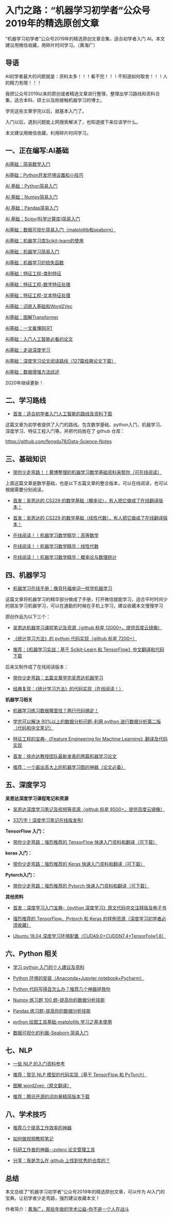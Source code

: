 # 入门之路：“机器学习初学者”公众号2019年的精选原创文章

“机器学习初学者”公众号2019年的精选原创文章合集，适合初学者入门
AI。本文建议用微信收藏，用碎片时间学习。（黄海广）

## **导语**

AI初学者最大的问题就是：资料太多！！！看不完！！！不知道如何取舍！！！人的精力有限！！！

我把公众号2019以来的原创或者精选文章进行整理，整理出学习路线和资料合集，适合本科、硕士以及刚接触机器学习的博士。

学完这些文章学完以后，就基本入门了。

入门以后，遇到问题能上网搜索解决了，也知道接下来应该学什么。

本文建议用微信收藏，利用碎片时间学习。

## 一、正在编写:AI基础

[AI基础：简易数学入门](http://mp.weixin.qq.com/s?__biz=MzIwODI2NDkxNQ==&mid=2247487079&idx=2&sn=7ce86878faeee3408c6e61098f4dbdc5&chksm=970485dba0730ccdd3030b2d52a02f1f86875b1bf7e6b26a6a63885a57e625d7302922b2d5a8&scene=21#wechat_redirect)

[AI基础：Python开发环境设置和小技巧](http://mp.weixin.qq.com/s?__biz=MzIwODI2NDkxNQ==&mid=2247486949&idx=1&sn=a47276785096a51ee42ec7d74503c74b&chksm=97048659a0730f4fd23ecc5bf4b271c1f164dc2069a870288ce6d49c354a92890bb0452d655a&scene=21#wechat_redirect)

[AI 基础：Python简易入门](http://mp.weixin.qq.com/s?__biz=MzIwODI2NDkxNQ==&mid=2247486794&idx=3&sn=b2e87d40660b72c0ceab0342f59bda52&chksm=970486f6a0730fe09805157f74926b8901feb3e4a40843a3b3d012ea08b9498abd9ce74f43b8&scene=21#wechat_redirect)

[AI 基础：Numpy简易入门](http://mp.weixin.qq.com/s?__biz=MzIwODI2NDkxNQ==&mid=2247486697&idx=1&sn=9343d813d4379f2cd9eaf5b9f13385d1&chksm=97048755a0730e43d9858b31337fb08e4f5ce7f9c95aaf808f04c4660c272c58e11ab981e7e8&scene=21#wechat_redirect)

[AI 基础：Pandas简易入门](http://mp.weixin.qq.com/s?__biz=MzIwODI2NDkxNQ==&mid=2247486708&idx=2&sn=d55ac128df73ddd3409e353d9b1bfc82&chksm=97048748a0730e5e366684eee7759ef19337d6ceee45aed8ef347943206b3b9e4a482a4d56cb&scene=21#wechat_redirect)

[AI 基础：Scipy(科学计算库)简易入门](http://mp.weixin.qq.com/s?__biz=MzIwODI2NDkxNQ==&mid=2247486785&idx=3&sn=d25202f3ca1975143e6b9f92b70cee03&chksm=970486fda0730feb697aca7ca86afb614d71fa4aef6d9130a7377445bc864e0aebf4f32b5504&scene=21#wechat_redirect)

[AI基础：数据可视化简易入门（matplotlib和seaborn）](http://mp.weixin.qq.com/s?__biz=MzIwODI2NDkxNQ==&mid=2247486749&idx=2&sn=e438162b0bc49d66a6ec615a7dd65d57&chksm=970486a1a0730fb761c828606553eab738d0500088b30dd8ccd9adbe42317bcafb514403f478&scene=21#wechat_redirect)

[AI基础：机器学习库Scikit-learn的使用](http://mp.weixin.qq.com/s?__biz=MzIwODI2NDkxNQ==&mid=2247487090&idx=2&sn=bbd357e281c3ae8d56ca6d20f71e5f2b&chksm=970485cea0730cd8d61e801d0a191054672419791eb35296fe9cc9a9678362fcb9b11bfc5455&scene=21#wechat_redirect)

[AI基础：机器学习简易入门](http://mp.weixin.qq.com/s?__biz=MzIwODI2NDkxNQ==&mid=2247487104&idx=1&sn=0cb4451f53ed446c835de1a95b0e780c&chksm=9704853ca0730c2ae496970058ba5638e5c228091f3ffac9db701933bd72df94f83dec97a12b&scene=21#wechat_redirect)

[AI基础：机器学习的损失函数](http://mp.weixin.qq.com/s?__biz=MzIwODI2NDkxNQ==&mid=2247487153&idx=3&sn=1479a4ad5ccfb76c3d7387cccc806f5f&chksm=9704850da0730c1ba5d1fc885d01f0f11ca5f2c661ba89881e1485a91bfadd1986ba0c8a96f0&scene=21#wechat_redirect)

[AI基础：特征工程-类别特征](http://mp.weixin.qq.com/s?__biz=MzIwODI2NDkxNQ==&mid=2247486823&idx=2&sn=0da7cadbb4113e88cc75b0d2ada47078&chksm=970486dba0730fcd4cee4b318aabfe20a87738a39009e9fb6076ee6594b64745f7bf5d41dbea&scene=21#wechat_redirect)

[AI基础：特征工程-数字特征处理](http://mp.weixin.qq.com/s?__biz=MzIwODI2NDkxNQ==&mid=2247486838&idx=2&sn=1d4d497b91cf6c353ad90279a04071b8&chksm=970486caa0730fdcad7f00760c38d90d9161dea86d3eaff6d3bdb46b2c4a6b16cb595b5e3e71&scene=21#wechat_redirect)

[AI基础：特征工程-文本特征处理](http://mp.weixin.qq.com/s?__biz=MzIwODI2NDkxNQ==&mid=2247486843&idx=2&sn=ac30ce2654dea3e868aa3fe0e41400c9&chksm=970486c7a0730fd1d4682747e648e0268bc9b908a9c4eeb1569a42771f1859223632558366e3&scene=21#wechat_redirect)

[AI基础：词嵌入基础和Word2Vec](http://mp.weixin.qq.com/s?__biz=MzIwODI2NDkxNQ==&mid=2247486914&idx=2&sn=4c7f590f7f5e3bf888c89086fac57a07&chksm=9704867ea0730f68d3efb48dc8893829cf9a877abbebaea95d22cae8d5a15d6029d5fc7e78d7&scene=21#wechat_redirect)

[AI基础：图解Transformer](http://mp.weixin.qq.com/s?__biz=MzIwODI2NDkxNQ==&mid=2247486926&idx=2&sn=48bb3547b4cebe17dc2bc06e686b9073&chksm=97048672a0730f64867ccd32d6d5d425e6cc75dc638ac2f640e128dac29bbfedf1c2ce16d325&scene=21#wechat_redirect)

[AI基础：一文看懂BERT](http://mp.weixin.qq.com/s?__biz=MzIwODI2NDkxNQ==&mid=2247486959&idx=2&sn=030848835e4666ccc48f88815d80c31f&chksm=97048653a0730f4509dec65b08390c0bb757dde8439cfd7451b6e5368ec812ee2e0a18412845&scene=21#wechat_redirect)

[AI基础：入门人工智能必看的论文](http://mp.weixin.qq.com/s?__biz=MzIwODI2NDkxNQ==&mid=2247487173&idx=2&sn=1597c6fda8acc7430cf501113f27d46f&chksm=97048579a0730c6f7c1804c3262a522985f27a8ac16febf6052435b1f6df36bae8aedb142e89&scene=21#wechat_redirect)

[AI基础：走进深度学习](http://mp.weixin.qq.com/s?__biz=MzIwODI2NDkxNQ==&mid=2247487191&idx=2&sn=97b267a6f22f66d7bd66441349402c0b&chksm=9704856ba0730c7d318e5819fa213b5d6f4a51758f14354d71a960f1853e092338d1958f34f6&scene=21#wechat_redirect)

[AI基础：深度学习论文阅读路线（127篇经典论文下载）](http://mp.weixin.qq.com/s?__biz=MzIwODI2NDkxNQ==&mid=2247487214&idx=2&sn=8ffaee814134f60a5f9a94f777160635&chksm=97048552a0730c44822ba99590659143fb56ca9a3e173c6b37950d259da1e1d320a1851d4b3a&scene=21#wechat_redirect)

[AI基础：数据增强方法综述](http://mp.weixin.qq.com/s?__biz=MzIwODI2NDkxNQ==&mid=2247487249&idx=3&sn=d8e39a9bed78303826045eb5674193bc&chksm=970484ada0730dbb6c2bdb6051530dadbd10a47dc4b30586c9b3564a936a5162d5f0ba37cd08&scene=21#wechat_redirect)

2020年继续更新！

## **二、学习路线**

-   [首发：适合初学者入门人工智能的路线及资料下载](http://mp.weixin.qq.com/s?__biz=MzIwODI2NDkxNQ==&mid=2247484737&idx=1&sn=27c52b4bc4ca98d3ab817344b84226cc&chksm=97048efda07307eb78d4f4ec0039a386a658404156b051af0cb715fafa8d2ae66cbe49343bf3&scene=21#wechat_redirect)

这篇文章为初学者提供了入门的路线。包含数学基础、python入门、机器学习、深度学习、特征工程入门等。并把代码放在了 github 仓库：

https://github.com/fengdu78/Data-Science-Notes

## **三、基础知识**

-   [带你少走弯路！！黄博整理的机器学习数学基础资料来帮你（可在线阅读）](http://mp.weixin.qq.com/s?__biz=MzIwODI2NDkxNQ==&mid=2247485787&idx=1&sn=d53e991935fc6def2919b2bed6111f8d&chksm=970482e7a0730bf17c9fc7f5a639a21331be477af74b039ec56c0a4eaf0220259733d9852684&scene=21#wechat_redirect)

上面这篇文章是数学基础，也是以下五篇文章的整合版本，可以在线阅读，也可以根据需要分别阅读。

-   [首发：吴恩达的 CS229  的数学基础（概率论），有人把它做成了在线翻译版本！](http://mp.weixin.qq.com/s?__biz=MzIwODI2NDkxNQ==&mid=2247485293&idx=2&sn=2650e61d6268f667333e86cb52ab1df1&chksm=97048cd1a07305c73229a0b3daf887ac4960fcbd3f378bbc0b40b9b38203fca387b29218fcbd&scene=21#wechat_redirect)

-   [首发：吴恩达的 CS229  的数学基础（线性代数），有人把它做成了在线翻译版本！](http://mp.weixin.qq.com/s?__biz=MzIwODI2NDkxNQ==&mid=2247485221&idx=2&sn=105073d243e1d39e10c7ad3dd22043c8&chksm=97048c99a073058fd51d33990ed476ff34acbe22aa7f52cdcd396f2283b22312feafbffb0e5b&scene=21#wechat_redirect)

-   [在线阅读！！机器学习数学精华：高等数学](http://mp.weixin.qq.com/s?__biz=MzIwODI2NDkxNQ==&mid=2247485707&idx=3&sn=7d785108792eb64126812de876245387&chksm=970482b7a0730ba1099dcc3e2b05342907c0057d3d61eb125aa99c8649f186a49cad9e8a4660&scene=21#wechat_redirect)

-   [在线阅读！！机器学习数学精华：线性代数](http://mp.weixin.qq.com/s?__biz=MzIwODI2NDkxNQ==&mid=2247485707&idx=3&sn=7d785108792eb64126812de876245387&chksm=970482b7a0730ba1099dcc3e2b05342907c0057d3d61eb125aa99c8649f186a49cad9e8a4660&scene=21#wechat_redirect)

-   [在线阅读！！机器学习数学精华：概率论与数理统计](http://mp.weixin.qq.com/s?__biz=MzIwODI2NDkxNQ==&mid=2247485707&idx=5&sn=af7c82f85740eac5672080d936869639&chksm=970482b7a0730ba13b6c4be0a40a0dc6c98c500ff9ea29dca61bba592513236144148320636c&scene=21#wechat_redirect)

## **四、机器学习**

-   [机器学习在线手册：像背托福单词一样学机器学习](http://mp.weixin.qq.com/s?__biz=MzIwODI2NDkxNQ==&mid=2247486187&idx=1&sn=3c86ade48695ce102e93fa813c55f126&chksm=97048157a07308419d900bec1ff4699092c62c7ed331a334734a4225db0b2274a7b134153037&scene=21#wechat_redirect)

这篇文章将机器学习的精华部分做成了手册，打开微信就能学习，适合平时时间少的朋友学习机器学习，可以在通勤的时候在手机上学习，建议收藏本文慢慢学习

原创作品为以下三个：

-   [吴恩达机器学习课程笔记及资源（github 标星  12000+，提供百度云镜像）](http://mp.weixin.qq.com/s?__biz=MzIwODI2NDkxNQ==&mid=2247484544&idx=1&sn=c5b92a7c4a2bdca10d92ff06dbb315c4&chksm=97048f3ca073062a00c2e961daa9c17585d8b5cb8e73229b5b0364a6fc680b242dd7b409bd23&scene=21#wechat_redirect)

-   [《统计学习方法》的 python 代码实现（github 标星  7200+）](http://mp.weixin.qq.com/s?__biz=MzIwODI2NDkxNQ==&mid=2247484580&idx=1&sn=7cf0ca2e05fc1ed71dff380bf1f60ff6&chksm=97048f18a073060e85ae439fd458bd976bf21366ca2b36ed3aeefda297b47d5c5a91196a4513&scene=21#wechat_redirect)

-   [推荐：《机器学习实战：基于 Scikit-Learn 和  TensorFlow》中文翻译和代码下载](http://mp.weixin.qq.com/s?__biz=MzIwODI2NDkxNQ==&mid=2247484360&idx=1&sn=d1859797428994bdb2b265aa4ddb98b9&chksm=97048874a07301627e89152fd2f84ba82d005348f7f04723a4e10facd463b8607691d6510678&scene=21#wechat_redirect)

后来又制作成了在线阅读版本：

-   [带你少走弯路：五篇文章学完吴恩达机器学习](http://mp.weixin.qq.com/s?__biz=MzIwODI2NDkxNQ==&mid=2247485997&idx=1&sn=975216fdafe7e09bc515c944aaf7a26a&chksm=97048191a0730887950f73c6774921eefd0e26da5b3568f100cf6c45f22e783514076624120d&scene=21#wechat_redirect)

-   [经典复现：《统计学习方法》的代码实现（在线阅读！）](http://mp.weixin.qq.com/s?__biz=MzIwODI2NDkxNQ==&mid=2247486130&idx=2&sn=401a94b7db6e0e531ab3a745d3a1e3ed&chksm=9704810ea073081866aa98753412945734be9e217b8488c26bd0a66d54fbedf9c84f8c07873a&scene=21#wechat_redirect)

**机器学习相关**

-   [机器学习练习数据哪里找？两行代码搞定！](http://mp.weixin.qq.com/s?__biz=MzIwODI2NDkxNQ==&mid=2247484828&idx=1&sn=fbd9a75c363580e85d7000fd02ad56af&chksm=97048e20a07307369410f16924178d836587b4407abb4f3e5c9f3017f9adda9b5538fef6f912&scene=21#wechat_redirect)

-   [学完可以解决 90%以上的数据分析问题-利用 python  进行数据分析第二版（代码和中文笔记）](http://mp.weixin.qq.com/s?__biz=MzIwODI2NDkxNQ==&mid=2247484383&idx=1&sn=de695ff5e6a3e36a1c54a4a498e36a95&chksm=97048863a07301759227c74c174f6596c9da6fbf40b2fa276f87b1e845c808cacd70b51c7f6a&scene=21#wechat_redirect)

-   [特征工程的宝典-《Feature Engineering for Machine  Learning》翻译及代码实现](http://mp.weixin.qq.com/s?__biz=MzIwODI2NDkxNQ==&mid=2247484297&idx=1&sn=c862ea44abc4f90c52c5d1e9609bd9d7&chksm=97048835a07301239f1bcfcb1ef0eb66058dcb6cce2acfc8f04bbee6660f20d846fbca79a0f0&scene=21#wechat_redirect)

-   [首发：徐亦达教授团队最新发表的两篇机器学习论文](http://mp.weixin.qq.com/s?__biz=MzIwODI2NDkxNQ==&mid=2247486973&idx=2&sn=32d343dab22d46f9baae4412aa31bc7a&chksm=97048641a0730f5713e280467f64ebdf5341eac3295d80dc4947d46ce2c23ec1b4f6b1517517&scene=21#wechat_redirect)

-   [推荐：一个画出高大上的机器学习图的神器（论文必备）](http://mp.weixin.qq.com/s?__biz=MzIwODI2NDkxNQ==&mid=2247484322&idx=1&sn=dd7f67e44e43f151774a5a863d39dc69&chksm=9704881ea07301082121cb6bfb5a8e4224e6ad95eb2fc28ac7514350f350fe7c4a2c16789f70&scene=21#wechat_redirect)

## **五、深度学习**

**吴恩达深度学习课程笔记和资源**

-   [吴恩达深度学习笔记及视频等资源（github 标星
    8500+，提供百度云镜像）](http://mp.weixin.qq.com/s?__biz=MzIwODI2NDkxNQ==&mid=2247484558&idx=1&sn=d2033198fa6227a4cd561c70a93f2e2a&chksm=97048f32a07306245660808fe46569d8999491108a3d37eb833a27c8f597cd3a2c18852df014&scene=21#wechat_redirect)

-   [33万字！深度学习笔记在线版发布!](http://mp.weixin.qq.com/s?__biz=MzIwODI2NDkxNQ==&mid=2247486718&idx=1&sn=0d4db93f3dab930b5b0876d982407251&chksm=97048742a0730e544fd65df66a6ed516c2a5eca8f9501d23c40b15226d53f7f84b37943db094&scene=21#wechat_redirect)

**TensorFlow 入门：**

-   [带你少走弯路：强烈推荐的 TensorFlow  快速入门资料和翻译（可下载）](http://mp.weixin.qq.com/s?__biz=MzIwODI2NDkxNQ==&mid=2247484633&idx=1&sn=adf2dfee2bf09e6dab0a67d329bd0c50&chksm=97048f65a073067365daa419808913b50872a18ef9bb16a5011f90967eb89c335fb204c027d2&scene=21#wechat_redirect)

**keras 入门：**

-   [带你少走弯路：强烈推荐的 Keras  快速入门资料和翻译（可下载）](http://mp.weixin.qq.com/s?__biz=MzIwODI2NDkxNQ==&mid=2247484794&idx=1&sn=9b52adc9138fda3d404dff24e03d14b5&chksm=97048ec6a07307d01ae2c93aa887d3c6ac6ec5f9d2ed5a5b8260182e3f47fae3ea9f08a1a0bf&scene=21#wechat_redirect)

**Pytorch入门：**

-   [带你少走弯路：强烈推荐的 Pytorch  快速入门资料和翻译（可下载）](http://mp.weixin.qq.com/s?__biz=MzIwODI2NDkxNQ==&mid=2247484721&idx=2&sn=f2c6084354c912d91fbbb7f09adaf4ac&chksm=97048e8da073079b40d8a4cad5c016d762e1668ffd52f2d04bcb702e4530a9a275d73035ca9c&scene=21#wechat_redirect)

**其他资料**

-   [首发：深度学习入门宝典-《python 深度学习》原文代码中文注释版及电子书](http://mp.weixin.qq.com/s?__biz=MzIwODI2NDkxNQ==&mid=2247484411&idx=1&sn=0f95762a29249ea40b11edd24648c8d0&chksm=97048847a0730151f4bdd1d99ccf454206108fcf7f5b61b100f3dc39a7c46f926fc3da084c72&scene=21#wechat_redirect)

-   [强烈推荐的 TensorFlow、Pytorch 和 Keras  的样例资源（深度学习初学者必须收藏）](http://mp.weixin.qq.com/s?__biz=MzIwODI2NDkxNQ==&mid=2247484393&idx=1&sn=c22c28eb324e052bdb5a399915c0b1c4&chksm=97048855a073014366257382f64e44b7ef6dcc59a0c3991abe0bb4128c0e471e28cf328ae9e4&scene=21#wechat_redirect)

-   [Ubuntu 18.04
    深度学习环境配置（CUDA9.0+CUDDN7.4+TensorFolw1.8）](http://mp.weixin.qq.com/s?__biz=MzIwODI2NDkxNQ==&mid=2247484401&idx=1&sn=73e97612c8a8c6cbb65461f999c024ff&chksm=9704884da073015bfc9e3ee0d5c9765f9a48bee1091da319d024de63bc2d202c9a53ca6057b7&scene=21#wechat_redirect)

## **六、Python 相关**

-   [学习 python 入门的个人建议及资料](http://mp.weixin.qq.com/s?__biz=MzIwODI2NDkxNQ==&mid=2247484426&idx=1&sn=c1971be3d85a8c247a5c77bfd925733d&chksm=97048fb6a07306a0ad6f51f1aa90225c685e46ad5adddf929a110cdd46ed9105ff1c1b1a90e9&scene=21#wechat_redirect)

-   [Python 环境的安装（Anaconda+Jupyter  notebook+Pycharm）](http://mp.weixin.qq.com/s?__biz=MzIwODI2NDkxNQ==&mid=2247484364&idx=1&sn=2d7cf6b8d8a4647a32459cb3798f3d76&chksm=97048870a0730166a7c2e9be889cb926b98585947d123500d958f2afe5afbfd21a5718684896&scene=21#wechat_redirect)

-   [Python 代码写得丑怎么办？推荐几个神器拯救你](http://mp.weixin.qq.com/s?__biz=MzIwODI2NDkxNQ==&mid=2247484361&idx=1&sn=086b8b9cbed37fd1932b6a8e6e517e2d&chksm=97048875a07301633726942278aac93d005fc673dcf740b8f6d6c75c544d0254828dc7e60b58&scene=21#wechat_redirect)

-   [Numpy 练习题 100  题-提高你的数据分析技能](http://mp.weixin.qq.com/s?__biz=MzIwODI2NDkxNQ==&mid=2247484368&idx=1&sn=9ec8ab2ab1f368b877799c90d0cdc671&chksm=9704886ca073017a452532d35129f4923b895c09e43e9e9debaa8261d895540462ab5dbda239&scene=21#wechat_redirect)

-   [Pandas  练习题-提高你的数据分析技能](http://mp.weixin.qq.com/s?__biz=MzIwODI2NDkxNQ==&mid=2247484373&idx=1&sn=e48f845dccdec3c912e6cd16c7e363a8&chksm=97048869a073017fd8d4dd571807dd220940c7c9d729cf9c45fb66bab37ae0bc741272e79135&scene=21#wechat_redirect)

-   [python 绘图工具基础-matplotlib  学习之基本使用](http://mp.weixin.qq.com/s?__biz=MzIwODI2NDkxNQ==&mid=2247484389&idx=1&sn=7ab4f99f76b02a5198740c2b5fde91dc&chksm=97048859a073014f9fda1dc00eef5b47b78c15def4478463bc4bba773790474b225ff9606e8e&scene=21#wechat_redirect)

-   [数据可视化的利器-Seaborn  简易入门](http://mp.weixin.qq.com/s?__biz=MzIwODI2NDkxNQ==&mid=2247484376&idx=1&sn=cd3ac06f4a0125eebb317578db3c4ec5&chksm=97048864a0730172f24c35e922573763213f2a2c0da4a6a8d2787d0f09315a3eac6e37634997&scene=21#wechat_redirect)

## **七、NLP**

-   [一些 NLP  的入门资料参考](http://mp.weixin.qq.com/s?__biz=MzIwODI2NDkxNQ==&mid=2247484419&idx=1&sn=3a21e26b420fcd52d17cf3e1a456ee10&chksm=97048fbfa07306a9f0454fa330155e16127f6020525986ccc0fcf182c089b08b9b503c888a95&scene=21#wechat_redirect)

-   [推荐：常见 NLP 模型的代码实现（基于 TensorFlow 和  PyTorch）](http://mp.weixin.qq.com/s?__biz=MzIwODI2NDkxNQ==&mid=2247484317&idx=1&sn=83e5d0bc7258c49c2427be4afa6cb588&chksm=97048821a0730137fc9df879f8e0d0ae9cbd88160d40750aaa4b3e5c7accd85e328e7c53c451&scene=21#wechat_redirect)

-   [图解  word2vec（原文翻译）](http://mp.weixin.qq.com/s?__biz=MzIwODI2NDkxNQ==&mid=2247484301&idx=1&sn=ef50f185d8c41be4f54e141a9b4d0923&chksm=97048831a073012770f6b7bab14c3ff61e4215f24b38b9e98b701384ac798f2b6fee964816e6&scene=21#wechat_redirect)

-   [推荐：腾讯开源的词向量精简版本下载](http://mp.weixin.qq.com/s?__biz=MzIwODI2NDkxNQ==&mid=2247484299&idx=1&sn=3f8c5d1c2c4cd04aa11919cabfa016e8&chksm=97048837a0730121b9648cb6f2d895f42c0e982ad3e688ac551f253aed0b3b28a0c8a339fbde&scene=21#wechat_redirect)

## **八、学术技巧**

-   [推荐几个提高工作效率的神器](http://mp.weixin.qq.com/s?__biz=MzIwODI2NDkxNQ==&mid=2247484301&idx=1&sn=ef50f185d8c41be4f54e141a9b4d0923&chksm=97048831a073012770f6b7bab14c3ff61e4215f24b38b9e98b701384ac798f2b6fee964816e6&scene=21#wechat_redirect)

-   [如何做视频教程笔记](http://mp.weixin.qq.com/s?__biz=MzIwODI2NDkxNQ==&mid=2247487249&idx=2&sn=3514a5ef3f6003dc2a0e6c04f15c36b2&chksm=970484ada0730dbb86e352c5d811833fa8acd73b19f92ad5e17720094a250223099c4c76d50f&scene=21#wechat_redirect)

-   [科研工作者的神器--zotero  论文管理工具](http://mp.weixin.qq.com/s?__biz=MzIwODI2NDkxNQ==&mid=2247484429&idx=1&sn=5663338e5c76374512fa354d68b5a67d&chksm=97048fb1a07306a70bd1259038701cd7aeca49482a593646d1399166b87071b3ddc35ae4df4d&scene=21#wechat_redirect)

-   [分享：我是怎么在 github 上找到优秀的仓库的？](http://mp.weixin.qq.com/s?__biz=MzIwODI2NDkxNQ==&mid=2247484279&idx=1&sn=786aa47073fa3522f4cce1493fba9f11&chksm=970488cba07301dd977fef7b761843dc6b84d26a62daff79e1121433090538b42aa3de5cb0fb&scene=21#wechat_redirect)

## **总结**

本文总结了“机器学习初学者”公众号2019年的精选原创文章，可以作为 AI入门的宝典，让初学者少走弯路，强烈建议收藏本文！

作者简介：[黄海广，那些年做的学术公益-你不是一个人在战斗](http://mp.weixin.qq.com/s?__biz=MzIwODI2NDkxNQ==&mid=2247484487&idx=1&sn=1df61f5f1ae6838f2eef1f4a3c702733&chksm=97048ffba07306edb4e816f8fc6ef8bdeb33ed644e68b4353649697fa0c11044f26c3bf788e8&scene=21#wechat_redirect)
